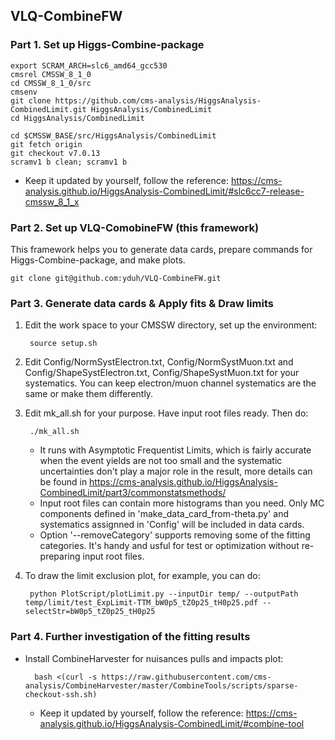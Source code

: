 ## VLQ-CombineFW

### Part 1. Set up Higgs-Combine-package 

    export SCRAM_ARCH=slc6_amd64_gcc530
    cmsrel CMSSW_8_1_0
    cd CMSSW_8_1_0/src
    cmsenv
    git clone https://github.com/cms-analysis/HiggsAnalysis-CombinedLimit.git HiggsAnalysis/CombinedLimit
    cd HiggsAnalysis/CombinedLimit

    cd $CMSSW_BASE/src/HiggsAnalysis/CombinedLimit
    git fetch origin
    git checkout v7.0.13
    scramv1 b clean; scramv1 b
    
   - Keep it updated by yourself, follow the reference: https://cms-analysis.github.io/HiggsAnalysis-CombinedLimit/#slc6cc7-release-cmssw_8_1_x
  
### Part 2. Set up VLQ-ComobineFW (this framework)
This framework helps you to generate data cards, prepare commands for Higgs-Combine-package, and make plots.
        
    git clone git@github.com:yduh/VLQ-CombineFW.git
     
### Part 3. Generate data cards & Apply fits & Draw limits
1. Edit the work space to your CMSSW directory, set up the environment:
    
        source setup.sh
        
2. Edit Config/NormSystElectron.txt, Config/NormSystMuon.txt and Config/ShapeSystElectron.txt, Config/ShapeSystMuon.txt for your systematics. You can keep electron/muon channel systematics are the same or make them differently.

3. Edit mk_all.sh for your purpose. Have input root files ready. Then do:
 
        ./mk_all.sh

    - It runs with Asymptotic Frequentist Limits, which is fairly accurate when the event yields are not too small and the systematic uncertainties don't play a major role in the result, more details can be found in https://cms-analysis.github.io/HiggsAnalysis-CombinedLimit/part3/commonstatsmethods/
    - Input root files can contain more histograms than you need. Only MC components defined in 'make_data_card_from-theta.py' and systematics assignned in 'Config' will be included in data cards.
    - Option '--removeCategory' supports removing some of the fitting categories. It's handy and usful for test or optimization without re-preparing input root files.

4. To draw the limit exclusion plot, for example, you can do:

        python PlotScript/plotLimit.py --inputDir temp/ --outputPath temp/limit/test_ExpLimit-TTM_bW0p5_tZ0p25_tH0p25.pdf --selectStr=bW0p5_tZ0p25_tH0p25
        
### Part 4. Further investigation of the fitting results
- Install CombineHarvester for nuisances pulls and impacts plot:
        
        bash <(curl -s https://raw.githubusercontent.com/cms-analysis/CombineHarvester/master/CombineTools/scripts/sparse-checkout-ssh.sh)
        
   - Keep it updated by yourself, follow the reference: https://cms-analysis.github.io/HiggsAnalysis-CombinedLimit/#combine-tool
